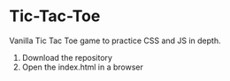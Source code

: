 # Tic-Tac-Toe
Vanilla Tic Tac Toe game to practice CSS and JS in depth.

1. Download the repository
2. Open the index.html in a browser

